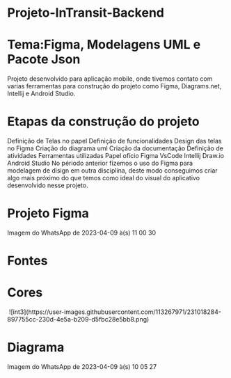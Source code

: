 # Projeto-InTransit-Backend

<h1>Tema:Figma, Modelagens UML e Pacote Json</h1>
Projeto desenvolvido para aplicação mobile, onde tivemos contato com varias ferramentas para construção do projeto como Figma, Diagrams.net, Intellij e Android Studio.

<h1>Etapas da construção do projeto</h1>
Definição de Telas no papel
Definição de funcionalidades
Design das telas no Figma
Criação do diagrama uml
Criação da documentação
Definição de atividades
Ferramentas utilizadas
Papel oficio
Figma
VsCode
Intellij
Draw.io
Android Studio
No périodo anterior fizemos o uso do Figma para modelagem de disign em outra disciplína, deste modo conseguimos criar algo mais próximo do que temos como ideal do visual do aplicativo desenvolvido nesse projeto.

<h1>Projeto Figma</h1>
Imagem do WhatsApp de 2023-04-09 à(s) 11 00 30


<h1>Fontes<h1>
  

 <h1>Cores</h1>
  <img> ![int3](https://user-images.githubusercontent.com/113267971/231018284-897755cc-230d-4e5a-b209-d5fbc28e5bb8.png)
</img>
  <h1>Diagrama</h1>
Imagem do WhatsApp de 2023-04-09 à(s) 10 05 27
